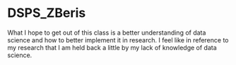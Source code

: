 # DSPS_ZBeris
What I hope to get out of this class is a better understanding of data science and how to better implement it in research. I feel like in reference to my research that I am held back a little by my lack of knowledge of data science. 
